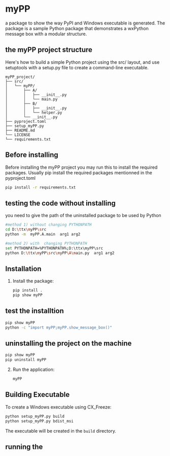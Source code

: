 # myPP
a package to show the way PyPI and Windows executable is generated.
The package is a sample Python package that demonstrates a wxPython message box with a modular structure.

## the myPP project structure 
Here's how to build a simple Python project using the src/ layout, and use setuptools with a setup.py file to create a command-line executable.
```
myPP_project/
├── src/
│   └── myPP/
│       ├── A/
│       │   ├── __init__.py
│       │   └── main.py
│       ├── B/
│       │   ├── __init__.py
│       │   └── helper.py
│       └── __init__.py
├── pyproject.toml
├── setup_myPP.py
├── README.md
└── LICENSE
└── requirements.txt
```
## Before installing
Before installing the myPP project you may run this to install the required packages.
Usually pip install the required packages mentionned in the pyproject.toml
```bash
pip install -r requirements.txt
```

## testing the code without installing

you need to give the path of the uninstalled package to be used by Python

```bash
#method 1) without changing PYTHONPATH
cd D:\ttx\myPP\src
python -m  myPP.A.main  arg1 arg2
```

```bash
#method 2) with  changing PYTHONPATH
set PYTHONPATH=%PYTHONPATH%;D:\ttx\myPP\src
python D:\ttx\myPP\src\myPP\A\main.py  arg1 arg2
```


## Installation

1. Install the package:
   ```bash
   pip install .
   pip show myPP
   ```
## test the installtion 

   ```bash
   pip show myPP
   python -c "import myPP;myPP.show_message_box()"
   ```
## uninstalling the project on the machine 

   ```bash
   pip show myPP
   pip uninstall myPP
   ```
 
2. Run the application:
   ```bash
   myPP
   ```

## Building Executable

To create a Windows executable using CX_Freeze:

```bash
python setup_myPP.py build   
python setup_myPP.py bdist_msi
```

The executable will be created in the `build` directory.


## running the